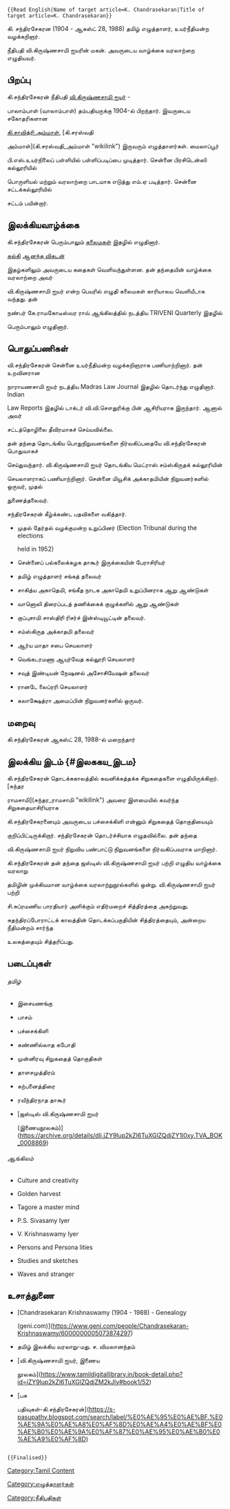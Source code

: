 ```{=mediawiki}
{{Read English|Name of target article=K. Chandrasekaran|Title of target article=K. Chandrasekaran}}
```
கி. சந்திரசேகரன (1904 - ஆகஸ்ட் 28, 1988) தமிழ் எழுத்தாளர், உயர்நீதிமன்ற வழக்கறிஞர்.
நீதிபதி வி.கிருஷ்ணசாமி ஐயரின் மகன். அவருடைய வாழ்க்கை வரலாற்றை எழுதியவர்.

## பிறப்பு

கி.சந்திரசேகரன் நீதிபதி [வி.கிருஷ்ணசாமி ஐயர்](வி.கிருஷ்ணசாமி_ஐயர் "wikilink") -
பாலாம்பாள் (வாலாம்பாள்) தம்பதியருக்கு 1904-ல் பிறந்தார். இவருடைய சகோதரிகளான
[கி.சாவித்ரி அம்மாள்](கி.சாவித்ரி_அம்மாள் "wikilink"), [கி.சரஸ்வதி
அம்மாள்](கி.சரஸ்வதி_அம்மாள் "wikilink") இருவரும் எழுத்தாளர்கள். மைலாப்பூர்
பி.எஸ்.உயர்நிலைப் பள்ளியில் பள்ளிப்படிப்பை முடித்தார். சென்னை பிரசிடென்ஸி கல்லூரியில்
பொருளியல் மற்றும் வரலாற்றை பாடமாக எடுத்து எம்.ஏ படித்தார். சென்னை சட்டக்கல்லூரியில்
சட்டம் பயின்றார்.

## இலக்கியவாழ்க்கை

கி.சந்திரசேகரன் பெரும்பாலும் [கலைமகள்](கலைமகள் "wikilink") இதழில் எழுதினார்.
[கல்கி](கல்கி_(வார_இதழ்) "wikilink") [ஆனந்த விகடன்](ஆனந்த_விகடன் "wikilink")
இதழ்களிலும் அவருடைய கதைகள் வெளிவந்துள்ளன. தன் தந்தையின் வாழ்க்கை வரலாற்றை அவர்
வி.கிருஷ்ணசாமி ஐயர் என்ற பெயரில் எழுதி கலைமகள் காரியாலய வெளியீடாக வந்தது. தன்
நண்பர் கே.ராமகோடீஸ்வர ராவ் ஆங்கிலத்தில் நடத்திய TRIVENI Quarterly இதழில்
பெரும்பாலும் எழுதினார்.

## பொதுப்பணிகள்

வி.சந்திரசேகரன் சென்னை உயர்நீதிமன்ற வழக்கறிஞராக பணியாற்றினார். தன் உறவினரான
நாராயணசாமி ஐயர் நடத்திய Madras Law Journal இதழில் தொடர்ந்து எழுதினார். Indian
Law Reports இதழில் டாக்டர் வி.வி.சௌதுரிக்கு பின் ஆசிரியராக இருந்தார். ஆனால் அவர்
சட்டத்தொழிலை தீவிரமாகச் செய்யவில்லை.

தன் தந்தை தொடங்கிய பொதுநிறுவனங்களை நிர்வகிப்பதையே வி.சந்திரசேகரன் பொதுவாகச்
செய்துவந்தார். வி.கிருஷ்ணசாமி ஐயர் தொடங்கிய மெட்ராஸ் சம்ஸ்கிருதக் கல்லூரியின்
செயலாளராகப் பணியாற்றினார். சென்னை மியூசிக் அக்காதமியின் நிறுவனர்களில் ஒருவர், முதல்
துணைத்தலைவர்.

சந்திரசேகரன் கீழ்க்கண்ட பதவிகளை வகித்தார்.

-   முதல் தேர்தல் வழக்குமன்ற உறுப்பினர் (Election Tribunal during the elections
    held in 1952)
-   சென்னைப் பல்கலைக்கழக தாகூர் இருக்கையின் பேராசிரியர்
-   தமிழ் எழுத்தாளர் சங்கத் தலைவர்
-   சாகித்ய அகாதெமி, சங்கீத நாடக அகாதெமி உறுப்பினராக ஆறு ஆண்டுகள்
-   வானொலி திரைப்படத் தணிக்கைக் குழுக்களில் ஆறு ஆண்டுகள்
-   குப்புசாமி சாஸ்திரி ரிசர்ச் இன்ஸ்டியூட்டின் தலைவர்.
-   சம்ஸ்கிருத அக்காதமி தலைவர்
-   ஆர்ய மாதா சபை செயலாளர்
-   வெங்கடரமணா ஆயுர்வேத கல்லூரி செயலாளர்
-   சவுத் இண்டியன் நேஷனல் அசோசியேஷன் தலைவர்
-   ரானடே லைப்ரரி செயலாளர்
-   கலாக்ஷேத்ரா அமைப்பின் நிறுவனர்களில் ஒருவர்.

## மறைவு

கி.சந்திரசேகரன் ஆகஸ்ட் 28, 1988-ல் மறைந்தார்

## இலக்கிய இடம் {#இலககய_இடம}

கி.சந்திரசேகரன் தொடக்ககாலத்தில் கவனிக்கத்தக்க சிறுகதைகளை எழுதியிருக்கிறார். [சுந்தர
ராமசாமி](சுந்தர_ராமசாமி "wikilink") அவரை இளமையில் கவர்ந்த சிறுகதையாசிரியராக
கி.சந்திரசேகரனையும் அவருடைய பச்சைக்கிளி என்னும் சிறுகதைத் தொகுதியையும்
குறிப்பிட்டிருக்கிறார். சந்திரசேகரன் தொடர்ச்சியாக எழுதவில்லை. தன் தந்தை
வி.கிருஷ்ணசாமி ஐயர் நிறுவிய பண்பாட்டு நிறுவனங்களை நிர்வகிப்பவராக மாறினார்.
கி.சந்திரசேகரன் தன் தந்தை ஜஸ்டிஸ் வி.கிருஷ்ணசாமி ஐயர் பற்றி எழுதிய வாழ்க்கை வரலாறு
தமிழின் முக்கியமான வாழ்க்கை வரலாற்றுநூல்களில் ஒன்று. வி.கிருஷ்ணசாமி ஐயர் பற்றி
சி.சுப்ரமணிய பாரதியார் அளிக்கும் எதிர்மறைச் சித்திரத்தை அகற்றுவது.
சுதந்திரப்போராட்டக் காலத்தின் தொடக்கப்பகுதியின் சித்திரத்தையும், அன்றைய நீதிமன்றம் சார்ந்த
உலகத்தையும் சித்தரிப்பது.

## படைப்புகள்

###### தமிழ்

-   இசையணங்கு
-   பாசம்
-   பச்சைக்கிளி
-   கண்ணில்லாத கபோதி
-   முன்னிரவு சிறுகதைத் தொகுதிகள்
-   தாளசமுத்திரம்
-   கற்பனைத்திரை
-   ரவீந்திரநாத தாகூர்
-   [ஜஸ்டிஸ் வி.கிருஷ்ணசாமி ஐயர்
    (இணையநூலகம்)](https://archive.org/details/dli.jZY9lup2kZl6TuXGlZQdjZY1l0xy.TVA_BOK_0008869)

###### ஆங்கிலம்

-   Culture and creativity
-   Golden harvest
-   Tagore a master mind
-   P.S. Sivasamy Iyer
-   V. Krishnaswamy Iyer
-   Persons and Persona lities
-   Studies and sketches
-   Waves and stranger

## உசாத்துணை

-   [Chandrasekaran Krishnaswamy (1904 - 1988) - Genealogy
    (geni.com)](https://www.geni.com/people/Chandrasekaran-Krishnaswamy/6000000005073874297)
-   தமிழ் இலக்கிய வரலாறு-மது. ச. விமலானந்தம்
-   [வி.கிருஷ்ணசாமி ஐயர், இணைய
    நூலகம்](https://www.tamildigitallibrary.in/book-detail.php?id=jZY9lup2kZl6TuXGlZQdjZM2kJIy#book1/52)
-   [பசு
    பதிவுகள்-கி.சந்திரசேகரன்](https://s-pasupathy.blogspot.com/search/label/%E0%AE%95%E0%AE%BF.%E0%AE%9A%E0%AE%A8%E0%AF%8D%E0%AE%A4%E0%AE%BF%E0%AE%B0%E0%AE%9A%E0%AF%87%E0%AE%95%E0%AE%B0%E0%AE%A9%E0%AF%8D)

```{=mediawiki}
{{Finalised}}
```
[Category:Tamil Content](Category:Tamil_Content "wikilink")
[Category:எழுத்தாளர்கள்](Category:எழுத்தாளர்கள் "wikilink")
[Category:நீதிபதிகள்](Category:நீதிபதிகள் "wikilink")
